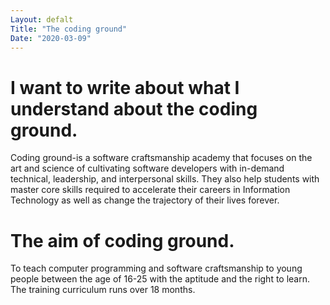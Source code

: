 ```yaml
---
Layout: defalt
Title: "The coding ground"
Date: "2020-03-09"
---
```


# I want to write about what I understand about the coding ground.
Coding ground-is a software craftsmanship academy that focuses on the art and science of cultivating software developers with in-demand technical, leadership, and interpersonal skills.
They also help students with master core skills required to accelerate their careers in Information Technology as well as change the trajectory of their lives forever.

# The aim of coding ground.
To teach computer programming and software craftsmanship to young people between the age of 16-25 with the aptitude and the right to learn.
The training curriculum runs over 18 months.